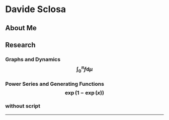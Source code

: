 

# Davide Sclosa

## About Me

## Research
### Graphs and Dynamics $$\int_0^\pi f \mathrm d \mu$$
### Power Series and Generating Functions $$\exp(1-\exp(x))$$
### without script

______________

















